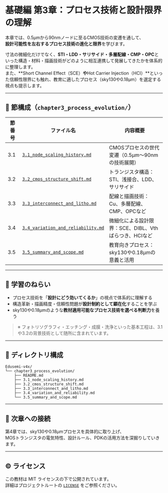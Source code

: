 # 基礎編 第3章：プロセス技術と設計限界の理解

本章では、0.5µmから90nmノードに至るCMOS技術の変遷を通して、  
**設計可能性を左右するプロセス技術の進化と限界**を学びます。

寸法の微細化だけでなく、**STI・LDD・サリサイド・多層配線・CMP・OPC**といった構造・材料・描画技術がどのように相互連携して発展してきたかを体系的に整理します。  
また、**Short Channel Effect（SCE）**や**Hot Carrier Injection（HCI）**といった信頼性限界にも触れ、教育に適したプロセス（sky130や0.18µm）を選定する視点も提示します。

---

## 📘 節構成（`chapter3_process_evolution/`）

| 節番号 | ファイル名 | 内容概要 |
|--------|------------|----------|
| 3.1 | [`3.1_node_scaling_history.md`](./3.1_node_scaling_history.md) | CMOSプロセスの世代変遷（0.5µm〜90nmの技術展開） |
| 3.2 | [`3.2_cmos_structure_shift.md`](./3.2_cmos_structure_shift.md) | トランジスタ構造：STI、浅接合、LDD、サリサイド |
| 3.3 | [`3.3_interconnect_and_litho.md`](./3.3_interconnect_and_litho.md) | 配線と描画技術：Cu、多層配線、CMP、OPCなど |
| 3.4 | [`3.4_variation_and_reliability.md`](./3.4_variation_and_reliability.md) | 微細化による設計限界：SCE、DIBL、Vthばらつき、HCIなど |
| 3.5 | [`3.5_summary_and_scope.md`](./3.5_summary_and_scope.md) | 教育向きプロセス：sky130や0.18µmの意義と活用 |

---

## 🧠 学習のねらい

- プロセス技術を「**設計にどう効いてくるか**」の視点で体系的に理解する  
- 構造革新・描画精度・信頼性問題が**設計制約として顕在化**することを学ぶ  
- sky130や0.18µmのような**教材適用可能なプロセス技術を選べる判断力**を養う

> ※ フォトリソグラフィ・エッチング・成膜・洗浄といった基本工程は、3.1や3.2の背景技術として随所に含まれています。

---

## 📂 ディレクトリ構成

```
Edusemi-v4x/
└── chapter3_process_evolution/
    ├── README.md
    ├── 3.1_node_scaling_history.md
    ├── 3.2_cmos_structure_shift.md
    ├── 3.3_interconnect_and_litho.md
    ├── 3.4_variation_and_reliability.md
    └── 3.5_summary_and_scope.md
```

---

## 🔄 次章への接続

第4章では、sky130や0.18µmプロセスを具体的に取り上げ、  
MOSトランジスタの電気特性、設計ルール、PDKの活用方法を深掘りしていきます。

---

## © ライセンス

この教材は MIT ライセンスの下で公開されています。  
詳細はプロジェクトルートの [`LICENSE`](../LICENSE) をご参照ください。
